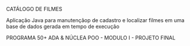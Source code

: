 CATÁLOGO DE FILMES

 Aplicação Java para manutençãop de cadastro e localizar filmes
 em uma base de dados gerada em tempo de execução
 
 PROGRAMA 50+ ADA & NÚCLEA
 POO - MODULO I - PROJETO FINAL
